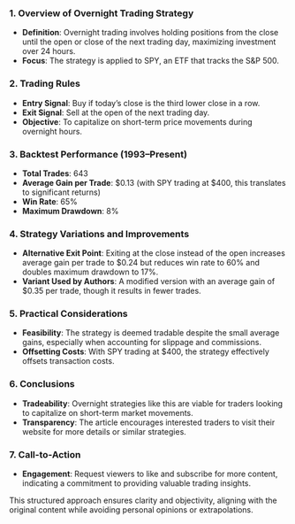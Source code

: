 ### 1. Overview of Overnight Trading Strategy

- **Definition**: Overnight trading involves holding positions from the close until the open or close of the next trading day, maximizing investment over 24 hours.
- **Focus**: The strategy is applied to SPY, an ETF that tracks the S&P 500.

### 2. Trading Rules

- **Entry Signal**: Buy if today’s close is the third lower close in a row.
- **Exit Signal**: Sell at the open of the next trading day.
- **Objective**: To capitalize on short-term price movements during overnight hours.

### 3. Backtest Performance (1993–Present)

- **Total Trades**: 643
- **Average Gain per Trade**: $0.13 (with SPY trading at $400, this translates to significant returns)
- **Win Rate**: 65%
- **Maximum Drawdown**: 8%

### 4. Strategy Variations and Improvements

- **Alternative Exit Point**: Exiting at the close instead of the open increases average gain per trade to $0.24 but reduces win rate to 60% and doubles maximum drawdown to 17%.
- **Variant Used by Authors**: A modified version with an average gain of $0.35 per trade, though it results in fewer trades.

### 5. Practical Considerations

- **Feasibility**: The strategy is deemed tradable despite the small average gains, especially when accounting for slippage and commissions.
- **Offsetting Costs**: With SPY trading at $400, the strategy effectively offsets transaction costs.

### 6. Conclusions

- **Tradeability**: Overnight strategies like this are viable for traders looking to capitalize on short-term market movements.
- **Transparency**: The article encourages interested traders to visit their website for more details or similar strategies.

### 7. Call-to-Action

- **Engagement**: Request viewers to like and subscribe for more content, indicating a commitment to providing valuable trading insights.

This structured approach ensures clarity and objectivity, aligning with the original content while avoiding personal opinions or extrapolations.
